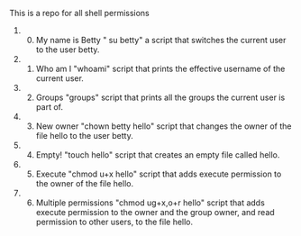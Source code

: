 This is a repo for all shell permissions 

1. 0. My name is Betty   " su betty"   a script that switches the current user to the user betty.
2. 1. Who am I    "whoami"  script that prints the effective username of the current user. 
3. 2. Groups  "groups"  script that prints all the groups the current user is part of.
4. 3. New owner "chown betty hello" script that changes the owner of the file hello to the user betty.
4. 4. Empty!  "touch hello"  script that creates an empty file called hello.
5. 5. Execute  "chmod u+x hello" script that adds execute permission to the owner of the file hello.
6. 6. Multiple permissions "chmod ug+x,o+r hello"  script that adds execute permission to the owner and the group owner, and read permission to other users, to the file hello.
